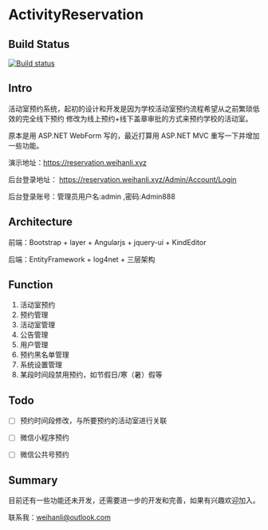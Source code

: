 # ActivityReservation
## Build Status
[![Build status](https://ci.appveyor.com/api/projects/status/4d06b7edjjsx6n8r?svg=true)](https://ci.appveyor.com/project/WeihanLi/activityreservation)

## Intro

活动室预约系统，起初的设计和开发是因为学校活动室预约流程希望从之前繁琐低效的完全线下预约
修改为线上预约+线下盖章审批的方式来预约学校的活动室。

原本是用 ASP.NET WebForm 写的，最近打算用 ASP.NET MVC 重写一下并增加一些功能。

演示地址：<https://reservation.weihanli.xyz>

后台登录地址： <https://reservation.weihanli.xyz/Admin/Account/Login>

后台登录账号：管理员用户名:admin ,密码:Admin888

## Architecture

前端：Bootstrap + layer + Angularjs + jquery-ui + KindEditor

后端：EntityFramework + log4net + 三层架构 

## Function

1. 活动室预约
1. 预约管理
1. 活动室管理
1. 公告管理
1. 用户管理
1. 预约黑名单管理
1. 系统设置管理
1. 某段时间段禁用预约，如节假日/寒（暑）假等

## Todo

- [ ] 预约时间段修改，与所要预约的活动室进行关联
- [ ] 微信小程序预约
- [ ] 微信公共号预约


## Summary

目前还有一些功能还未开发，还需要进一步的开发和完善，如果有兴趣欢迎加入。

联系我：<weihanli@outlook.com>
